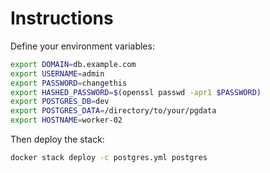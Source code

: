 # Instructions

Define your environment variables:

```bash
export DOMAIN=db.example.com
export USERNAME=admin
export PASSWORD=changethis
export HASHED_PASSWORD=$(openssl passwd -apr1 $PASSWORD)
export POSTGRES_DB=dev
export POSTGRES_DATA=/directory/to/your/pgdata
export HOSTNAME=worker-02
```

Then deploy the stack:

```bash
docker stack deploy -c postgres.yml postgres
```
